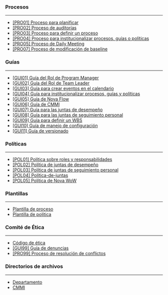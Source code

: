 ### Procesos

***

* [\[PRO01\] Proceso para planificar](https://github.com/novaDepto/Nova/wiki/Proceso-para-Planificar)
* [\[PRO02\] Proceso de auditorías](https://github.com/novaDepto/Nova/wiki/Proceso-de-auditor%C3%ADas)
* [\[PRO03\] Proceso para definir un proceso](https://github.com/novaDepto/Nova/wiki/%5BPRO01%5D-Proceso-para-definir-un-proceso)
* [\[PRO04\] Proceso para institucionalizar procesos, guías o políticas](https://github.com/novaDepto/Nova/wiki/Proceso-para-institucionalizar-procesos-gu%C3%ADas-y-pol%C3%ADticas)
* [\[PRO05\] Proceso de Daily Meeting](https://github.com/novaDepto/Nova/wiki/Proceso-de-Daily-Meeting)
* [\[PRO07\] Proceso de modificación de baseline](https://github.com/novaDepto/Nova/wiki/%5BPRO07%5D-Proceso-de-Modificaci%C3%B3n-de-baseline)

### Guías

***
* [\[GUI01\] Guía del Rol de Program Manager
](https://github.com/novaDepto/Nova/wiki/Guía-del-PM)
* [\[GUI02\] Guía del Rol de Team Leader
](https://github.com/novaDepto/Nova/blob/master/Gu%C3%ADa-de-Team-Leaders.md)
* [\[GUI03\] Guía para crear eventos en el calendario](https://github.com/novaDepto/Nova/wiki/Gu%C3%ADa-para-agendar-eventos)
* [\[GUI04\] Guía para institucionalizar procesos, guías y políticas](https://github.com/novaDepto/Nova/wiki/Gu%C3%ADa-para-institucionalizar-procesos-guías-políticas)
* [\[GUI05\] Guía de Nova Flow](https://github.com/novaDepto/Nova/wiki/Gu%C3%ADa-de-Nova-Flow)
* [\[GUI06\] Guía de CMMI](https://github.com/novaDepto/Nova/wiki/Gu%C3%ADa-de-CMMI)
* [\[GUI07\] Guía para las juntas de desempeño](https://github.com/novaDepto/Nova/wiki/Gu%C3%ADa-para-las-juntas-de-desempe%C3%B1o)
* [\[GUI08\] Guía para las juntas de seguimiento personal ](https://github.com/novaDepto/Nova/wiki/Gu%C3%ADa-para-las-juntas-de-seguimiento-personal-(JSP))
* [\[GUI09\] Guía para definir un WBS](https://github.com/novaDepto/Nova/wiki/Gu%C3%ADa-para-definir-un-WBS)
* [\[GUI10\] Guía de manejo de configuración](https://github.com/novaDepto/Nova/wiki/%5BGUI10%5D-Gu%C3%ADa-de-manejo-de-configuraci%C3%B3n)
* [\[GUI11\] Guía de versionado](https://github.com/novaDepto/Nova/wiki/%5BGUI11%5D-Gu%C3%ADa-de-versionado)

### Políticas

***

* [\[POL01\] Política sobre roles y responsabilidades](https://github.com/novaDepto/Nova/wiki/Pol%C3%ADtica-sobre-roles-y-responsabilidades)
* [\[POL02\] Política de juntas de desempeño](https://github.com/novaDepto/Nova/wiki/Pol%C3%ADtica-de-juntas-de-desempe%C3%B1o)
* [\[POL03\] Política de juntas de seguimiento personal](https://github.com/novaDepto/Nova/wiki/Pol%C3%ADtica-de-juntas-de-seguimiento-personal-(JSP))
* [\[POL04\] Política-de-juntas](https://github.com/novaDepto/Nova/wiki/Pol%C3%ADtica-de-Juntas)
* [\[POL05\] Política de Nova WoW](https://github.com/novaDepto/Nova/wiki/Politica-de-Nova-WoW)


### Plantillas

***

* [Plantilla de proceso](https://github.com/novaDepto/Nova/wiki/Plantilla-de-proceso)
* [Plantilla de política](https://github.com/novaDepto/Nova/wiki/Plantilla-de-pol%C3%ADtica)

### Comité de Ética

***

* [Código de ética](https://github.com/novaDepto/Nova/wiki/C%C3%B3digo-de-%C3%A9tica)
* [\[GUI99\] Guía de denuncias](https://github.com/novaDepto/Nova/wiki/Gu%C3%ADa-de-denuncias)
* [\[PRO99\] Proceso de resolución de conflictos](https://github.com/novaDepto/Nova/wiki/Proceso-de-resoluci%C3%B3n-de-conflictos)

### Directorios de archivos
***

* [Departamento](https://github.com/novaDepto/Nova/wiki/Directorio-de-archivos-del-departamento)
* [CMMI](https://github.com/novaDepto/Nova/wiki/Directorio-de-archivos-de-CMMI)
